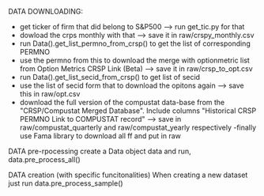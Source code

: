 DATA DOWNLOADING: 
- get ticker of firm that did belong to S&P500  --> run get_tic.py for that
- dowload the crps monthly with that --> save it in raw/crspy_monthly.csv 
- run Data().get_list_permno_from_crsp() to get the list of corresponding PERMNO
- use the permno from this to download the merge with optionmetric list from Option Metrics CRSP Link (Beta) --> save it in raw/crsp_to_opt.csv
- run Data().get_list_secid_from_crsp() to get list of secid
- use the list of secid form that to download the opitons again --> save this in raw/opt.csv
- download the full version of the compustat data-base from the "CRSP/Compustat Merged Database". Include columns "Historical CRSP PERMNO Link to COMPUSTAT record" --> save in raw/compustat_quarterly and raw/compustat_yearly respectively
-finally use Fama library to download all ff and put in raw

DATA pre-rpocessing
create a Data object data and run, data.pre_process_all()

DATA creation (with specific funcitonalities)
When creating a new dataset just run data.pre_process_sample()